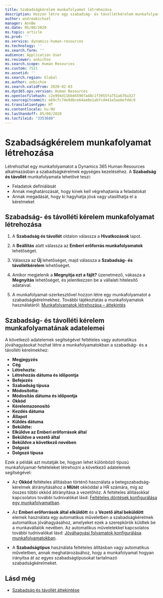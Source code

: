 ```yaml
---
title: Szabadságkérelem munkafolyamat létrehozása
description: Hozzon létre egy szabadság- és távollétkérelem munkafolyamatot, a szabadságkérelmeket egységes kezeléséhez a Dynamics 365 Human Resources alkalmazásban.
author: andreabichsel
manager: AnnBe
ms.date: 05/08/2020
ms.topic: article
ms.prod: ''
ms.service: dynamics-human-resources
ms.technology: ''
ms.search.form: ''
audience: Application User
ms.reviewer: anbichse
ms.search.scope: Human Resources
ms.custom: 7521
ms.assetid: ''
ms.search.region: Global
ms.author: anbichse
ms.search.validFrom: 2020-02-03
ms.dyn365.ops.version: Human Resources
ms.openlocfilehash: c2e994d11bbd45907a48c1f3955fa751a676a327
ms.sourcegitcommit: e69cfc74e9dbce64ae0e1ab7cd441e5ae6efd4c9
ms.translationtype: HT
ms.contentlocale: hu-HU
ms.lasthandoff: 05/08/2020
ms.locfileid: "3353688"
---
```

# <a name="create-a-leave-request-workflow"></a>Szabadságkérelem munkafolyamat létrehozása

Létrehozhat egy munkafolyamatot a Dynamics 365 Human Resources alkalmazásban a szabadságkérelmek egységes kezeléséhez. A **Szabadság és távollét** munkafolyamata lehetővé teszi:

- Feladatok definiálását
- Annak meghatározását, hogy kinek kell végrehajtania a feladatokat
- Annak megadását, hogy ki hagyhatja jóvá vagy utasíthatja el a kérelmeket

## <a name="create-a-leave-and-absence-request-workflow"></a>Szabadság- és távolléti kérelem munkafolyamat létrehozása

1. A **Szabadság és távollét** oldalon válassza a **Hivatkozások** lapot.

2. A **Beállítás** alatt válassza az **Emberi erőforrás munkafolyamatok** lehetőséget.

3. Válassza az **Új** lehetőséget, majd válassza a **Szabadság- és távollétkérelem** lehetőséget. 

4. Amikor megjelenik a **Megnyitja ezt a fájlt?** üzenetmező, vákasza a **Megnyitás** lehetőséget, és jelentkezzen be a vállalati hitelesítő adataival.

5. A munkafolyamat-szerkesztővel hozzon létre egy munkafolyamatot a szabadságkérelmekhez. További tájékoztatás a munkafolyamatok használatáról: [Munkafolyamatok létrehozása – áttekintés](https://docs.microsoft.com/dynamics365/fin-ops-core/fin-ops/organization-administration/create-workflow?toc=/dynamics365/commerce/toc.json.)

## <a name="leave-and-absence-request-workflow-data-elements"></a>Szabadság- és távolléti kérelem munkafolyamatának adatelemei

A következő adatelemek segítségével feltételes vagy automatikus jóváhagyásokat hozhat létre a munkafolyamatokban a szabadság- és a távolléti kérelmekhez:

- **Megjegyzés**
- **Cég**
- **Létrehozta:**
- **Létrehozás dátuma és időpontja**
- **Befejezés**
- **Szabadság típusa**
- **Módosította:**
- **Módosítás dátuma és időpontja**
- **Okkód**
- **Kérelemazonosító**
- **Kezdés dátuma**
- **Állapot** 
- **Küldés dátuma**
- **Beküldte:**
- **Elküldve az Emberi erőforrások által**
- **Beküldve a vezető által**
- **Beküldve a következő nevében**
- **Dolgozó**
- **Dolgozó típusa**

Ezek a példák azt mutatják be, hogyan lehet különböző típusú munkafolyamat-feltételeket létrehozni a következő adatelemek segítségével:

- Az **Okkód** feltételes állításban történő használata a betegszabadság-kérelmek átirányításához a **Műtét** okkóddal a HR számára, míg az összes többi okkód átirányítása a vezetőhöz. A feltételes állításokkal kapcsolatos további tudnivalókat lásd: [Feltételes döntések konfigurálása egy munkafolyamatban](https://docs.microsoft.com/dynamics365/fin-ops-core/fin-ops/organization-administration/configure-conditional-decision-workflow). 

- Az **Emberi erőforrások által elküldött** és a **Vezető által beküldött** elemek használata egy automatikus műveletben a szabadságkérelmek automatikus jóváhagyásához, amelyeket ezek a szerepkörök küldtek be a munkavállalók nevében. Az automatikus műveletekkel kapcsolatos további tudnivalókat lásd: [Jóváhagyási folyamatok konfigurálása munkafolyamatokban](https://docs.microsoft.com/dynamics365/fin-ops-core/fin-ops/organization-administration/configure-approval-process-workflow).

- A **Szabadságtípus** használata feltételes állításban vagy automatikus műveletben, annak meghatározásához, hogy a munkafolyamat hogyan irányítsa át az egyes szabadságtípusokat tartalmazó szabadságkérelmeket.

## <a name="see-also"></a>Lásd még

- [Szabadság és távollét áttekintése](hr-leave-and-absence-overview.md)
